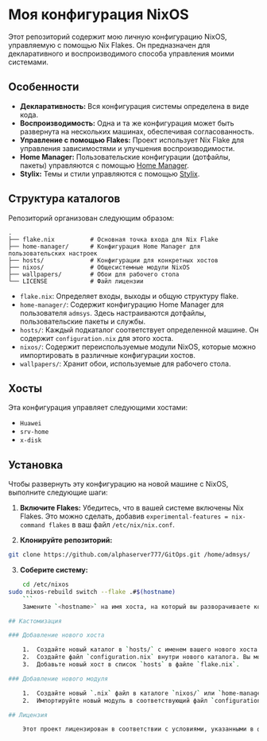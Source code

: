 # Моя конфигурация NixOS

Этот репозиторий содержит мою личную конфигурацию NixOS, управляемую с помощью Nix Flakes. Он предназначен для декларативного и воспроизводимого способа управления моими системами.

## Особенности

- **Декларативность:** Вся конфигурация системы определена в виде кода.
- **Воспроизводимость:** Одна и та же конфигурация может быть развернута на нескольких машинах, обеспечивая согласованность.
- **Управление с помощью Flakes:** Проект использует Nix Flake для управления зависимостями и улучшения воспроизводимости.
- **Home Manager:** Пользовательские конфигурации (дотфайлы, пакеты) управляются с помощью [Home Manager](https://github.com/nix-community/home-manager).
- **Stylix:** Темы и стили управляются с помощью [Stylix](https://github.com/danth/stylix).

## Структура каталогов

Репозиторий организован следующим образом:

```
.
├── flake.nix          # Основная точка входа для Nix Flake
├── home-manager/      # Конфигурация Home Manager для пользовательских настроек
├── hosts/             # Конфигурации для конкретных хостов
├── nixos/             # Общесистемные модули NixOS
├── wallpapers/        # Обои для рабочего стола
└── LICENSE            # Файл лицензии
```

- `flake.nix`: Определяет входы, выходы и общую структуру flake.
- `home-manager/`: Содержит конфигурацию Home Manager для пользователя `admsys`. Здесь настраиваются дотфайлы, пользовательские пакеты и службы.
- `hosts/`: Каждый подкаталог соответствует определенной машине. Он содержит `configuration.nix` для этого хоста.
- `nixos/`: Содержит переиспользуемые модули NixOS, которые можно импортировать в различные конфигурации хостов.
- `wallpapers/`: Хранит обои, используемые для рабочего стола.

## Хосты

Эта конфигурация управляет следующими хостами:

- `Huawei`
- `srv-home`
- `x-disk`


## Установка

Чтобы развернуть эту конфигурацию на новой машине с NixOS, выполните следующие шаги:

1.  **Включите Flakes:** Убедитесь, что в вашей системе включены Nix Flakes. Это можно сделать, добавив `experimental-features = nix-command flakes` в ваш файл `/etc/nix/nix.conf`.

2.  **Клонируйте репозиторий:**
```bash
git clone https://github.com/alphaserver777/GitOps.git /home/admsys/
```

3.  **Соберите систему:**
```bash
    cd /etc/nixos
sudo nixos-rebuild switch --flake .#$(hostname)
    ```
    Замените `<hostname>` на имя хоста, на который вы разворачиваете конфигурацию (например, `Huawei`).

## Кастомизация

### Добавление нового хоста

    1.  Создайте новый каталог в `hosts/` с именем вашего нового хоста.
    2.  Создайте файл `configuration.nix` внутри нового каталога. Вы можете использовать одну из существующих конфигураций хоста в качестве шаблона.
    3.  Добавьте новый хост в список `hosts` в файле `flake.nix`.

### Добавление нового модуля

    1.  Создайте новый `.nix` файл в каталоге `nixos/` или `home-manager/modules/`.
    2.  Импортируйте новый модуль в соответствующий файл `configuration.nix` или `home.nix`.

## Лицензия

    Этот проект лицензирован в соответствии с условиями, указанными в файле `LICENSE`.
